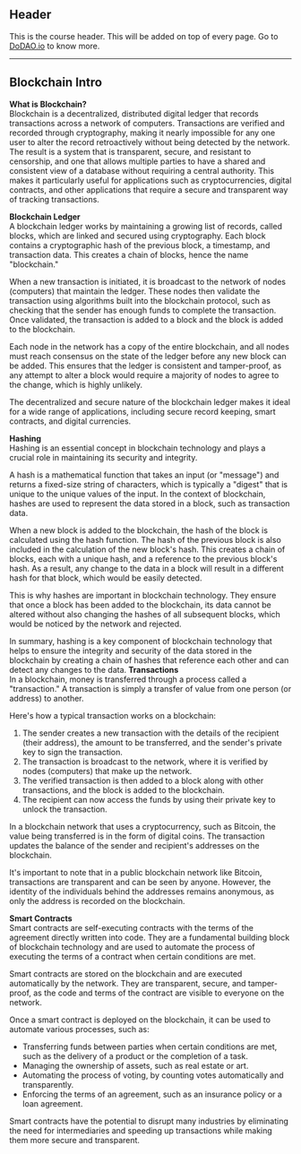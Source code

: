 ## Header
This is the course header. This will be added on top of every page. Go to [DoDAO.io](https://www.dodao.io) to know more.

 ---
 
 ## Blockchain Intro
 
 **What is Blockchain?**        
Blockchain is a decentralized, distributed digital ledger that records transactions across a network of computers. Transactions are verified and recorded through cryptography, making it nearly impossible for any one user to alter the record retroactively without being detected by the network. The result is a system that is transparent, secure, and resistant to censorship, and one that allows multiple parties to have a shared and consistent view of a database without requiring a central authority. This makes it particularly useful for applications such as cryptocurrencies, digital contracts, and other applications that require a secure and transparent way of tracking transactions.

 
 **Blockchain Ledger**        
A blockchain ledger works by maintaining a growing list of records, called blocks, which are linked and secured using cryptography. Each block contains a cryptographic hash of the previous block, a timestamp, and transaction data. This creates a chain of blocks, hence the name "blockchain."

When a new transaction is initiated, it is broadcast to the network of nodes (computers) that maintain the ledger. These nodes then validate the transaction using algorithms built into the blockchain protocol, such as checking that the sender has enough funds to complete the transaction. Once validated, the transaction is added to a block and the block is added to the blockchain.

Each node in the network has a copy of the entire blockchain, and all nodes must reach consensus on the state of the ledger before any new block can be added. This ensures that the ledger is consistent and tamper-proof, as any attempt to alter a block would require a majority of nodes to agree to the change, which is highly unlikely.

The decentralized and secure nature of the blockchain ledger makes it ideal for a wide range of applications, including secure record keeping, smart contracts, and digital currencies.

 
 **Hashing**        
Hashing is an essential concept in blockchain technology and plays a crucial role in maintaining its security and integrity.

A hash is a mathematical function that takes an input (or "message") and returns a fixed-size string of characters, which is typically a "digest" that is unique to the unique values of the input. In the context of blockchain, hashes are used to represent the data stored in a block, such as transaction data.

When a new block is added to the blockchain, the hash of the block is calculated using the hash function. The hash of the previous block is also included in the calculation of the new block's hash. This creates a chain of blocks, each with a unique hash, and a reference to the previous block's hash. As a result, any change to the data in a block will result in a different hash for that block, which would be easily detected.

This is why hashes are important in blockchain technology. They ensure that once a block has been added to the blockchain, its data cannot be altered without also changing the hashes of all subsequent blocks, which would be noticed by the network and rejected.

In summary, hashing is a key component of blockchain technology that helps to ensure the integrity and security of the data stored in the blockchain by creating a chain of hashes that reference each other and can detect any changes to the data. 
 **Transactions**        
In a blockchain, money is transferred through a process called a "transaction." A transaction is simply a transfer of value from one person (or address) to another.

Here's how a typical transaction works on a blockchain:

1. The sender creates a new transaction with the details of the recipient (their address), the amount to be transferred, and the sender's private key to sign the transaction.
2. The transaction is broadcast to the network, where it is verified by nodes (computers) that make up the network.
3. The verified transaction is then added to a block along with other transactions, and the block is added to the blockchain.
4. The recipient can now access the funds by using their private key to unlock the transaction.

In a blockchain network that uses a cryptocurrency, such as Bitcoin, the value being transferred is in the form of digital coins. The transaction updates the balance of the sender and recipient's addresses on the blockchain.

It's important to note that in a public blockchain network like Bitcoin, transactions are transparent and can be seen by anyone. However, the identity of the individuals behind the addresses remains anonymous, as only the address is recorded on the blockchain.

 
 **Smart Contracts**        
Smart contracts are self-executing contracts with the terms of the agreement directly written into code. They are a fundamental building block of blockchain technology and are used to automate the process of executing the terms of a contract when certain conditions are met.

Smart contracts are stored on the blockchain and are executed automatically by the network. They are transparent, secure, and tamper-proof, as the code and terms of the contract are visible to everyone on the network.

Once a smart contract is deployed on the blockchain, it can be used to automate various processes, such as:

- Transferring funds between parties when certain conditions are met, such as the delivery of a product or the completion of a task.
- Managing the ownership of assets, such as real estate or art.
- Automating the process of voting, by counting votes automatically and transparently.
- Enforcing the terms of an agreement, such as an insurance policy or a loan agreement.

Smart contracts have the potential to disrupt many industries by eliminating the need for intermediaries and speeding up transactions while making them more secure and transparent. 
 
